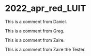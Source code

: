 # 2022_apr_red_LUIT

This is a comment from Daniel.

This is a comment from Greg.

This is a comment from Zaire.

This is a comment from Zaire the Tester.